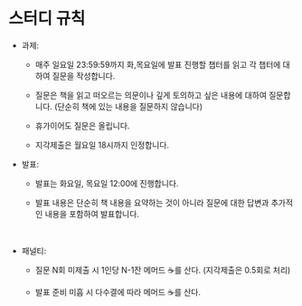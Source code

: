 # 스터디 규칙

- 과제:

  - 매주 일요일 23:59:59까지 화,목요일에 발표 진행할 챕터를 읽고 각 챕터에 대하여 질문을 작성합니다.

  - 질문은 책을 읽고 떠오르는 의문이나 깊게 토의하고 싶은 내용에 대하여 질문합니다. (단순히 책에 있는 내용을 질문하지 않습니다)

  - 휴가이어도 질문은 올립니다.

  - 지각제출은 월요일 18시까지 인정합니다.

- 발표:

  - 발표는 화요일, 목요일 12:00에 진행합니다.

  - 발표 내용은 단순히 책 내용을 요약하는 것이 아니라 질문에 대한 답변과 추가적인 내용을 포함하여 발표합니다.

<br>

- 패널티:

  - 질문 N회 미제출 시 1인당 N-1잔 메머드 ☕️를 산다. (지각제출은 0.5회로 처리)

  - 발표 준비 미흡 시 다수결에 따라 메머드 ☕️를 산다.
